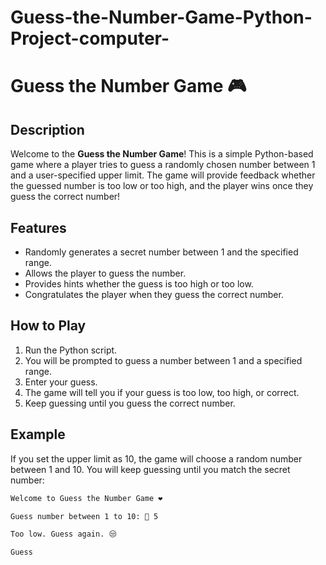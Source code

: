# Guess-the-Number-Game-Python-Project-computer-
# Guess the Number Game 🎮

## Description
Welcome to the **Guess the Number Game**! This is a simple Python-based game where a player tries to guess a randomly chosen number between 1 and a user-specified upper limit. The game will provide feedback whether the guessed number is too low or too high, and the player wins once they guess the correct number!

## Features
- Randomly generates a secret number between 1 and the specified range.
- Allows the player to guess the number.
- Provides hints whether the guess is too high or too low.
- Congratulates the player when they guess the correct number.

## How to Play
1. Run the Python script.
2. You will be prompted to guess a number between 1 and a specified range.
3. Enter your guess.
4. The game will tell you if your guess is too low, too high, or correct.
5. Keep guessing until you guess the correct number.

## Example
If you set the upper limit as 10, the game will choose a random number between 1 and 10. You will keep guessing until you match the secret number:

```bash
Welcome to Guess the Number Game ❤️

Guess number between 1 to 10: 🤔 5

Too low. Guess again. 😒

Guess
